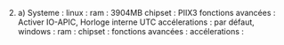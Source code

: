 2. a) Systeme : 
linux : 
    ram : 3904MB
    chipset : PIIX3
    fonctions avancées : Activer IO-APIC, Horloge interne UTC
    accélerations :  par défaut, 
windows :
    ram : 
    chipset :
    fonctions avancées :
    accélerations :


